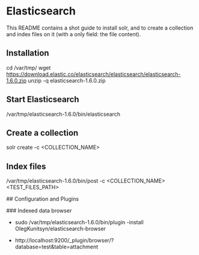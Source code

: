 # Elasticsearch

This README contains a shot guide to install solr, and to create a collection and index files on it (with a only field: the file content).

## Installation

cd /var/tmp/
wget https://download.elastic.co/elasticsearch/elasticsearch/elasticsearch-1.6.0.zip
unzip -q elasticsearch-1.6.0.zip

## Start Elasticsearch
/var/tmp/elasticsearch-1.6.0/bin/elasticsearch

## Create a collection
solr create -c <COLLECTION_NAME>

## Index files
/var/tmp/elasticsearch-1.6.0/bin/post -c <COLLECTION_NAME> <TEST_FILES_PATH>


## Configuration and Plugins

### Indexed data browser

 * sudo /var/tmp/elasticsearch-1.6.0/bin/plugin -install OlegKunitsyn/elasticsearch-browser

 * http://localhost:9200/_plugin/browser/?database=test&table=attachment
